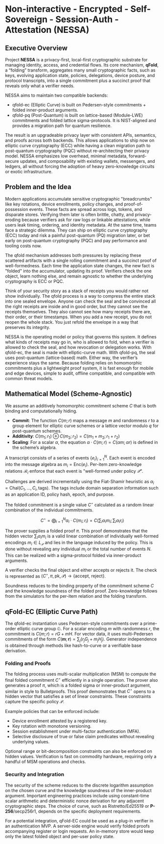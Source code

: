 # Non-interactive - Encrypted - Self-Sovereign - Session-Auth - Attestation (NESSA)

## Executive Overview
Project **NESSA** is a privacy-first, local-first cryptographic substrate for managing identity, access, and credential flows. Its core mechanism, **qFold**, a “folding” transform, aggregates many small cryptographic facts, such as keys, evolving application state, policies, delegations, device posture, and protocol transcripts, into a single commitment plus a succinct proof that reveals only what a verifier needs. 

NESSA aims to maintain two compatible backends:
- qfold-ec (Elliptic Curve) is built on Pedersen-style commitments + folded inner-product arguments.
- qfold-pq (Post-Quantum) is built on lattice-based (Module-LWE) commitments and folded lattice sigma-protocols. It is NIST-aligned and provides a migration path for quantum resilience.

The result is an upgradeable privacy layer with consistent APIs, semantics, and proofs across both backends. This allows applications to ship now on elliptic curve cryptography (ECC) while having a clean migration path to post-quantum cryptography (PQC) without re-architecting their privacy model. NESSA emphasizes low overhead, minimal metadata, forward-secure updates, and composability with existing wallets, messengers, and ledgers, all without forcing the adoption of heavy zero-knowledge circuits or exotic infrastructure.

## Problem and the Idea
Modern applications accumulate sensitive cryptographic "breadcrumbs" like key rotations, device enrollments, policy changes, and proof-of-possession events. These facts are spread across logs, tokens, and disparate stores. Verifying them later is often brittle, chatty, and privacy-eroding because verifiers ask for raw logs or linkable attestations, while users leak timing, ordering, and identity metadata. At the same time, teams face a strategic dilemma. They can ship on elliptic curve cryptography (ECC) today and risk a painful post-quantum (PQ) migration later, or bet early on post-quantum cryptography (PQC) and pay performance and tooling costs now.

The qfold mechanism addresses both pressures by replacing these scattered artifacts with a single rolling commitment and a succinct proof of well-formedness. Each time the application state changes, the new fact is "folded" into the accumulator, updating its proof. Verifiers check the one object, learn nothing else, and remain agnostic to whether the underlying cryptography is ECC or PQC.

Think of your security story as a stack of receipts you would rather not show individually. The qfold process is a way to compress the entire stack into one sealed envelope. Anyone can check the seal and be convinced all the right receipts are inside and in good order, but they cannot see the receipts themselves. They also cannot see how many receipts there are, their order, or their timestamps. When you add a new receipt, you do not reopen the whole stack. You just refold the envelope in a way that preserves its integrity.

NESSA is the operating model or policy that governs this system. It defines what kinds of receipts may go in, who is 
allowed to fold, when a verifier is allowed to check the seal, and how revocation or delegation works. With qfold-ec,
the seal is made with elliptic-curve math. With qfold-pq, the seal uses post-quantum (lattice-based) math. Either way, 
the verifier’s experience stays the same. Because folding relies on homomorphic commitments plus a lightweight proof 
system, it is fast enough for mobile and edge devices, simple to audit, offline compatible, and compatible with common 
threat 
models.

## Mathematical Model (Scheme-Agnostic)
We assume an additively homomorphic commitment scheme $C$ that is both binding and computationally hiding.
- **Commit**: The function $C(m;r)$ maps a message $m$ and randomness $r$ to a group element for elliptic curve schemes 
or a lattice vector modulo $q$ for post-quantum schemes.
- **Additivity**: $C(m_1; r_1) \oplus C(m_2; r_2) = C(m_1 + m_2; r_1 + r_2)$
- **Scaling**: For a scalar $\alpha$, the equation $\alpha \cdot C(m; r) = C(\alpha m; \alpha r)$ is defined in the scheme’s algebra.

A transcript consists of a series of events $\{e_i\}_{i=1}^N$. Each event is encoded into the message algebra as $m_i = \mathsf{Enc}(e_i)$. Per-item zero-knowledge relations $\mathcal{R}_i$ enforce that each event is "well-formed under policy $\mathcal{P}$".

Challenges are derived incrementally using the Fiat-Shamir heuristic as $\alpha_i = \mathsf{Chal}(C_1, \dots, C_i, \mathrm{tags})$. The tags include domain separation information such as an application ID, policy hash, epoch, and purpose.

The folded commitment is a single value $C^\star$ calculated as a random linear combination of the individual commitments. 

$$C^\star = \bigoplus_{i=1}^{N} \alpha_i \cdot C(m_i; r_i) = C\left(\sum_i \alpha_i m_i ; \sum_i \alpha_i r_i\right)$$ 

The prover supplies a folded proof $\pi$. This proof demonstrates that the hidden vector $\sum_i \alpha_i m_i$ is a valid linear combination of individually well-formed encodings $m_i \in L_{\mathcal{P}}$ and lies in the language induced by the policy. This is done without revealing any individual $m_i$ or the total number of events $N$. This can be realized with a sigma-protocol folded via inner-product arguments.

A verifier checks the final object and either accepts or rejects it. The check is represented as $(C^{\star}, \pi, \mathsf{pk}, \mathcal{P}) \rightarrow \{\text{accept, reject}\}$.

Soundness reduces to the binding property of the commitment scheme $C$ and the knowledge soundness of the folded proof. Zero-knowledge follows from the simulators for the per-item relation and the folding transform.

## qFold-EC (Elliptic Curve Path)
The qfold-ec instantiation uses Pedersen-style commitments over a prime-order elliptic curve group $\mathbb{G}$. For a scalar encoding $m$ with randomness $r$, the commitment is $C(m;r) = rG + mH$. For vector data, it uses multi-Pedersen commitments of the form $C(\mathbf{m}; \mathbf{r}) = \sum_j (r_j G_j + m_j H_j)$. Generator independence is obtained through methods like hash-to-curve or a verifiable base derivation.

### Folding and Proofs
The folding process uses multi-scalar multiplication (MSM) to compute the final folded commitment $C^\star$ efficiently in a single operation. The prover also generates a proof $\pi$, which is a folded sigma or inner-product argument, similar in style to Bulletproofs. This proof demonstrates that $C^\star$ opens to a hidden vector that satisfies a set of linear constraints. These constraints capture the specific policy $\mathcal{P}$.

Example policies that can be enforced include:
- Device enrollment attested by a registered key.
- Key rotation with monotone versioning.
- Session establishment under 
multi-factor authentication (MFA).
- Selective disclosure of true or false claim predicates without revealing underlying values.

Optional range or bit-decomposition constraints can also be enforced on hidden values. Verification is fast on commodity hardware, requiring only a handful of MSM operations and checks.

### Security and Integration
The security of the scheme reduces to the discrete logarithm assumption on the chosen curve and the knowledge soundness of the inner-product argument. Important engineering practices include using constant-time scalar arithmetic and deterministic nonce derivation for any adjacent cryptographic steps. The choice of curve, such as Ristretto/Ed25519 or **P-256**/secp256r1, depends on the specific deployment requirements.

For a potential integration, qFold-EC could be used as a plug-in verifier in an authentication MVP. A server-side engine would verify folded proofs accompanying register or login requests. An in-memory store would keep only the latest folded object and per-user policy state.
